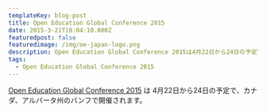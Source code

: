 ```yaml
---
templateKey: blog-post
title: Open Education Global Conference 2015
date: 2015-3-21T18:04:10.000Z
featuredpost: false
featuredimage: /img/oe-japan-logo.png
description: Open Education Global Conference 2015は4月22日から24日の予定で、カナダ、アルバータ州のバンフで開催されます。
tags:
  - Open Education Global Conference 2015
---
```

[Open Education Global Conference 2015](http://conference.oeconsortium.org/2015/)&nbsp;は 4月22日から24日の予定で、カナダ、アルバータ州のバンフで開催されます。